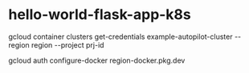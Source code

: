 # hello-world-flask-app-k8s

gcloud container clusters get-credentials example-autopilot-cluster --region region --project prj-id

gcloud auth configure-docker region-docker.pkg.dev